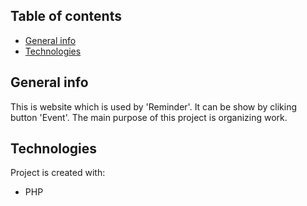 ## Table of contents
* [General info](#general-info)
* [Technologies](#technologies)

## General info
This is website which is used by 'Reminder'. It can be show by cliking button 'Event'. The main purpose of this project is organizing work.
	
## Technologies
Project is created with:
* PHP
